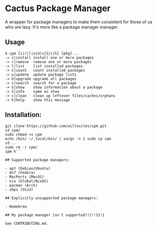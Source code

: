 # Cactus Package Manager
A wrapper for package managers to make them consistent for those of us who are
lazy. It's more like a package manager manager.

## Usage

```
$ cpm [i|r|l|u|U|s|S|c|h] [pkg]...
-> i|install install one or more packages
-> r|remove  remove one or more packages
-> l|list    list installed packages
-> C|count   count installed packages
-> u|update  update package lists
-> U|upgrade upgrade all packages
-> s|search  search for a package
-> S|show    show information about a package
-> I|info    same as show
-> c|clean   clean up leftover files/caches/orphans
-> h|help    show this message
```

## Installation:
```
git clone https://github.com/willeccles/cpm.git
cd cpm/
sudo chmod +x cpm
echo /bin/ ~/.local/bin/ | xargs -n 1 sudo cp cpm
cd ..
sudo rm -r cpm/
cpm h```

## Supported package managers:

- apt (Debian/Ubuntu)
- dnf (Fedora)
- MacPorts (MacOS)
- nix (Global/NixOS)
- pacman (Arch)
- xbps (Void)

## Explicitly unsupported package managers:

- Homebrew

## My package manager isn't supported!!1!!11!1

See CONTRIBUTING.md.
